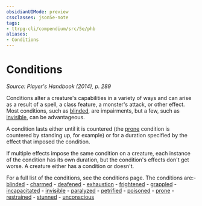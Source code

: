 ```yaml
---
obsidianUIMode: preview
cssclasses: json5e-note
tags:
- ttrpg-cli/compendium/src/5e/phb
aliases:
- Conditions
---
```

# Conditions
*Source: Player's Handbook (2014), p. 289* 

Conditions alter a creature's capabilities in a variety of ways and can arise as a result of a spell, a class feature, a monster's attack, or other effect. Most conditions, such as [blinded](/3-Mechanics/CLI/conditions.md#Blinded), are impairments, but a few, such as [invisible](/3-Mechanics/CLI/conditions.md#Invisible), can be advantageous.

A condition lasts either until it is countered (the [prone](/3-Mechanics/CLI/conditions.md#Prone) condition is countered by standing up, for example) or for a duration specified by the effect that imposed the condition.

If multiple effects impose the same condition on a creature, each instance of the condition has its own duration, but the condition's effects don't get worse. A creature either has a condition or doesn't.

For a full list of the conditions, see the conditions page. The conditions are:- [blinded](/3-Mechanics/CLI/conditions.md#Blinded)  - [charmed](/3-Mechanics/CLI/conditions.md#Charmed)  - [deafened](/3-Mechanics/CLI/conditions.md#Deafened)  - [exhaustion](/3-Mechanics/CLI/conditions.md#Exhaustion)  - [frightened](/3-Mechanics/CLI/conditions.md#Frightened)  - [grappled](/3-Mechanics/CLI/conditions.md#Grappled)  - [incapacitated](/3-Mechanics/CLI/conditions.md#Incapacitated)  - [invisible](/3-Mechanics/CLI/conditions.md#Invisible)  - [paralyzed](/3-Mechanics/CLI/conditions.md#Paralyzed)  - [petrified](/3-Mechanics/CLI/conditions.md#Petrified)  - [poisoned](/3-Mechanics/CLI/conditions.md#Poisoned)  - [prone](/3-Mechanics/CLI/conditions.md#Prone)  - [restrained](/3-Mechanics/CLI/conditions.md#Restrained)  - [stunned](/3-Mechanics/CLI/conditions.md#Stunned)  - [unconscious](/3-Mechanics/CLI/conditions.md#Unconscious)